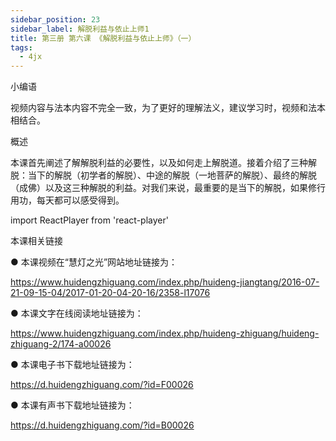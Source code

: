```yaml
---
sidebar_position: 23
sidebar_label: 解脱利益与依止上师1
title: 第三册 第六课 《解脱利益与依止上师》（一）
tags:
  - 4jx
---
```

  小编语 

视频内容与法本内容不完全一致，为了更好的理解法义，建议学习时，视频和法本相结合。

概述


本课首先阐述了解解脱利益的必要性，以及如何走上解脱道。接着介绍了三种解脱：当下的解脱（初学者的解脱）、中途的解脱（一地菩萨的解脱）、最终的解脱（成佛）以及这三种解脱的利益。对我们来说，最重要的是当下的解脱，如果修行用功，每天都可以感受得到。



import ReactPlayer from 'react-player'

<ReactPlayer id='hdvplayer' light='/img/lamp-hope.png' controls url='https://f.huidengchanxiu.net/jmy/%e6%85%a7%e7%81%af%e7%a6%85%e4%bf%ae%e8%af%be/%e6%85%a7%e7%81%af%e7%a6%85%e4%bf%ae%e8%af%be%e7%ac%ac%e4%b8%89%e5%86%8c/06-1%20%e6%85%a7%e7%81%af%e7%a6%85%e4%bf%ae%e8%af%be19%20%e8%a7%a3%e8%84%b1%e5%88%a9%e7%9b%8a.mp4' />



 本课相关链接 

●  本课视频在“慧灯之光”网站地址链接为：

https://www.huidengzhiguang.com/index.php/huideng-jiangtang/2016-07-21-09-15-04/2017-01-20-04-20-16/2358-l17076



●  本课文字在线阅读地址链接为：

https://www.huidengzhiguang.com/index.php/huideng-zhiguang/huideng-zhiguang-2/174-a00026



●  本课电子书下载地址链接为：

https://d.huidengzhiguang.com/?id=F00026



●  本课有声书下载地址链接为：

https://d.huidengzhiguang.com/?id=B00026